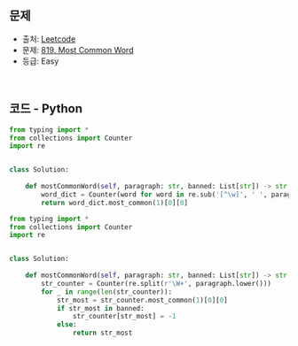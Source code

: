 ## 문제

- 출처: [Leetcode](https://leetcode.com/problemset/all/)
- 문제: [819. Most Common Word](https://leetcode.com/problems/most-common-word/)
- 등급: Easy

<br>

## 코드 - Python

```python
from typing import *
from collections import Counter
import re


class Solution:
    
    def mostCommonWord(self, paragraph: str, banned: List[str]) -> str:
        word_dict = Counter(word for word in re.sub('[^\w]', ' ', paragraph.lower()).split() if word not in banned)
        return word_dict.most_common(1)[0][0]
```

```python
from typing import *
from collections import Counter
import re


class Solution:
    
    def mostCommonWord(self, paragraph: str, banned: List[str]) -> str:
        str_counter = Counter(re.split(r'\W+', paragraph.lower()))
        for _ in range(len(str_counter)):
            str_most = str_counter.most_common(1)[0][0]
            if str_most in banned:
                str_counter[str_most] = -1
            else:
                return str_most
```

[//]: # (<br>)

[//]: # (### 해설)
